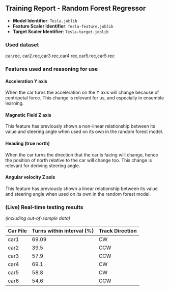 ## Training Report - Random Forest Regressor

- **Model Identifier**: `Tesla.joblib`
- **Feature Scaler Identifier**: `Tesla-feature.joblib`
- **Target Scaler Identifier**: `Tesla-target.joblib`

### Used dataset
car.rec, car2.rec,car3.rec,car4.rec,car5.rec,car5.rec

### Features used and reasoning for use
#### Acceleration Y axis
When the car turns the acceleration on the Y axis will change because of centripetal force. This change is relevant for us, and especially in ensemble learning.

#### Magnetic Field Z axis
This feature has previously shown a non-linear relationship between its value and steering angle when used on its own in the random forest model. 

#### Heading (true north)
When the car turns the direction that the car is facing will change, hence the position of north relative to the car will change too. This change is relevant for deriving steering angle.

#### Angular velocity Z axis
This feature has previously shown a linear relationship between its value and steering angle when used on its own in the random forest model.

### (Live) Real-time testing results 
*(including out-of-sample data)*

| Car File | Turns within interval (%) | Track Direction |
|----------|---------------------------|-----------------|
| car1     | 69.09                     | CW              |
| car2     | 39.5                      | CCW             |
| car3     | 57.9                      | CCW             |
| car4     | 69.1                      | CW              |
| car5     | 58.8                      | CW              |
| car6     | 54.6                      | CCW             |

